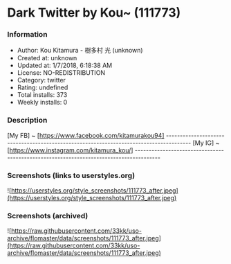 # Dark Twitter by Kou~ (111773)

### Information
- Author: Kou Kitamura - 樹多村 光 (unknown)
- Created at: unknown
- Updated at: 1/7/2018, 6:18:38 AM
- License: NO-REDISTRIBUTION
- Category: twitter
- Rating: undefined
- Total installs: 373
- Weekly installs: 0


### Description
[My FB] ~ [https://www.facebook.com/kitamurakou94] --------------------------------------------------------------------------------------- [My IG] ~ [https://www.instagram.com/kitamura_kou/] ---------------------------------------------------------------------------------------


### Screenshots (links to userstyles.org)
![https://userstyles.org/style_screenshots/111773_after.jpeg](https://userstyles.org/style_screenshots/111773_after.jpeg)


### Screenshots (archived)
![https://raw.githubusercontent.com/33kk/uso-archive/flomaster/data/screenshots/111773_after.jpeg](https://raw.githubusercontent.com/33kk/uso-archive/flomaster/data/screenshots/111773_after.jpeg)
